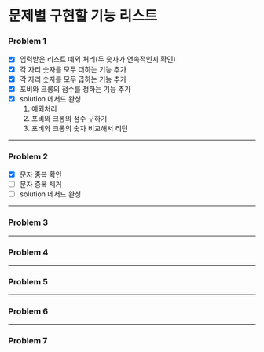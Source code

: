 # 문제별 구현할 기능 리스트

### Problem 1
- [x] 입력받은 리스트 예외 처리(두 숫자가 연속적인지 확인)
- [x] 각 자리 숫자를 모두 더하는 기능 추가
- [x] 각 자리 숫자를 모두 곱하는 기능 추가
- [x] 포비와 크롱의 점수를 정하는 기능 추가
- [x] solution 메서드 완성
  1. 예외처리 
  2. 포비와 크롱의 점수 구하기 
  3. 포비와 크롱의 숫자 비교해서 리턴

---
### Problem 2
- [x] 문자 중복 확인
- [ ] 문자 중복 제거
- [ ] solution 메서드 완성
---
### Problem 3

---
### Problem 4

---
### Problem 5

---
### Problem 6

---
### Problem 7

